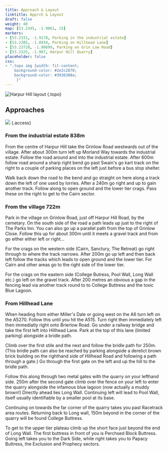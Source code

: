 ```yaml
---
title: Approach & Layout
linktitle: Apprch & Layout
draft: false
weight: 40
map: [53.2345, -1.9061, 15]
markers:
- [53.2331, -1.9178, Parking in the industrial estate]
- [53.2285, -1.8934, Parking on Hillhead Lane]
- [53.23728, -1.90699, Parking on Grin Low Road]
- [53.2325, -1.907, Harpur Hill Quarry]
placeholder: false
css:
- ".topo img {width: fit-content; 
    background-color: #2e2c2870;
    background-color: #3936308a;
     }"
---
```



![Harpur Hill layout](/img/peak/buxton/hh-layout-rotated.png)
{.topo}

## Approaches

![](/img/peak/buxton/harmap2.gif)
{.access}

### From the industrial estate 838m

From the centre of Harpur Hill take the Grinlow Road westwards out of the village. After about 300m turn left up Morland Way towards the industrial estate. Follow the road around and into the industrial estate. After 600m follow road around a sharp right bend go past Swain's go kart track on the right to a couple of parking places on the left just before a bus stop shelter. 

Walk back down the road to the bend and go straight on here along a track down the left of one used by lorries. After a 240m go right and up to gain another track. Follow along to open ground and the lower tier crags. Pass these on the right to get to the Cairn sector.

### From the village 722m

Park in the village on Grinlow Road, just off Harpur Hill Road, by the cemetary. On the south side of the road a path leads up just to the right of The Parks Inn. You can also go up a parallel path from the top of Grinlow Close. Follow this up for about 300m until it meets a gravel track and from go either either left or right...

For the crags on the western side (Cairn, Sanctury, The Retreat) go right through to where the track narrows. After 200m go up left and then back left follow the tracks which leads to open ground and the lower tier. For Cairn and other areas go to the right side of the lower tier.

For the crags on the eastern side (College Butress, Pool Wall, Long Wall etc.) go left on the gravel track. After 200 metres an obvious a gap in the fencing lead via another track round to to College Buttress and the toxic Blue Lagoon.



### From Hillhead Lane

When heading from either Miller's Dale or going west on the A6 turn left on the A5270. Follow this until you hit the A515. Turn right then immediately left then immediatly right onto Brierlow Road. Go under a railway bridge and take the first left into Hillhead Lane. Park at the top of this lane (limited parking) alongside a bridle path. 

Climb over the first stile and the next and follow the bridle path for 250m. (This bridle path can also be reached by parking alongside a derelict brown brick building on the right­hand side of Hillhead Road and following a path through a gate.) Go through the first gate on the left and up the hill to the bridle path.

Follow this along through two metal gates with the quarry on your left­hand side. 250m after the second gate climb over the fence on your left to enter the quarry alongside the infamous blue lagoon (now actually a muddy brown!) Directly ahead lies Long Wall. Continuing left will lead to Pool Wall, itself usually identifiable by a smaller pool at its base.

Continuing on towards the far corner of the quarry takes you past Racetrack area routes. Returning back to Long wall, 150m beyond in the corner of the quarry will be found College Buttress.

To get to the upper tier plateau climb up the short face just beyond the end of Long Wall. The first buttress in front of you is Perchsed Block Buttress. Going left takes you to the Dark Side, while right takes you to Papacy Buttress,  the Exclusion and Prophecy sectors.

